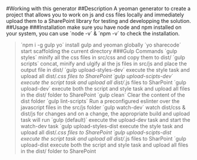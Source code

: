 #Working with this generator
##Description
A yeoman generator to create a project that allows you to work on js and css files locally and immediately upload them to a SharePoint library for testing and developping the solution.
##Usage
###Installation
make sure you have node and npm installed on your system, you can use ´node -v´ & ´npm -v´ to check the installation.
> ´npm i -g gulp yo´
install gulp and yeoman globally
> ´yo sharecode´
start scaffolding the current directory
###Gulp Commands
> ´gulp styles´
minify all the css files in src/css and copy them to dist/
> ´gulp scripts´
concat, minify and ulgify al the js files in src/js and place the output file in dist/
> ´gulp upload-styles-dev´
execute the style task and upload all dist/*.css files to SharePoint
> ´gulp upload-scipts-dev´
execute the script task and upload all dist/*.js files to SharPoint
> ´gulp upload-dev´
execute both the script and style task and upload all files in the dist/ folder to SharePoint
> ´gulp clean´
Clear the content of the dist folder
> ´gulp lint-scripts´
Run a preconfigured eslinter over the javascript files in the src/js folder
> ´gulp watch-dev´
watch dist/css & dist/js for changes and on a change, the appropriate build and upload task will run
> ´gulp (default)´
execute the upload-dev task and start the watch-dev task
> ´gulp upload-styles-dist
execute the style task and upload all dist/*.css files to SharePoint
> ´gulp upload-scipts-dist
execute the script task and upload all dist/*.js files to SharPoint
> ´gulp upload-dist
execute both the script and style task and upload all files in the dist/ folder to SharePoint